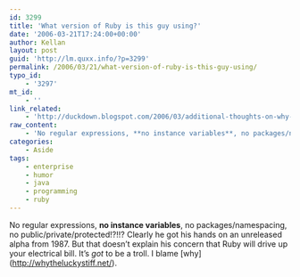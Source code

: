 ```yaml
---
id: 3299
title: 'What version of Ruby is this guy using?'
date: '2006-03-21T17:24:00+00:00'
author: Kellan
layout: post
guid: 'http://lm.quxx.info/?p=3299'
permalink: /2006/03/21/what-version-of-ruby-is-this-guy-using/
typo_id:
    - '3297'
mt_id:
    - ''
link_related:
    - 'http://duckdown.blogspot.com/2006/03/additional-thoughts-on-why-ruby-isnt.html#links'
raw_content:
    - 'No regular expressions, **no instance variables**, no packages/namespacing,  no public/private/protected!?!!?  Clearly he got his hands on an unreleased alpha from 1987.  But that doesn\''t explain his concern that Ruby will drive up your electrical bill.  It\''s *got* to be a troll.  I blame [why](http://whytheluckystiff.net/).'
categories:
    - Aside
tags:
    - enterprise
    - humor
    - java
    - programming
    - ruby
---
```


No regular expressions, **no instance variables**, no packages/namespacing, no public/private/protected!?!!? Clearly he got his hands on an unreleased alpha from 1987. But that doesn’t explain his concern that Ruby will drive up your electrical bill. It’s *got* to be a troll. I blame \[why\](http://whytheluckystiff.net/).